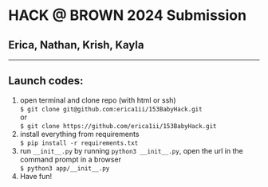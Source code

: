 # HACK @ BROWN 2024 Submission
## Erica, Nathan, Krish, Kayla

---

## Launch codes:
1) open terminal and clone repo (with html or ssh)  
```$ git clone git@github.com:erica1ii/153BabyHack.git```  
or  
```$ git clone https://github.com/erica1ii/153BabyHack.git```  
2) install everything from requirements  
```$ pip install -r requirements.txt```  
3) run ```__init__.py``` by running ```python3 __init__.py```, open the url in the command prompt in a browser   
```$ python3 app/__init__.py```  
4) Have fun! 
